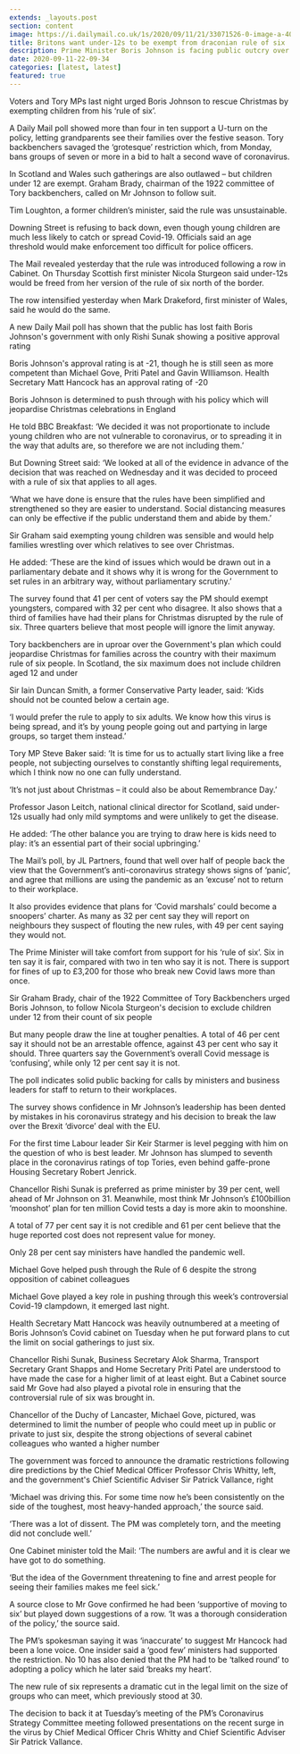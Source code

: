 ```yaml
---
extends: _layouts.post
section: content
image: https://i.dailymail.co.uk/1s/2020/09/11/21/33071526-0-image-a-40_1599856976217.jpg 
title: Britons want under-12s to be exempt from draconian rule of six 
description: Prime Minister Boris Johnson is facing public outcry over his new Covid-19 rules which could cancel Christmas celebrations for millions of people, a new Daily Mail poll reveals. 
date: 2020-09-11-22-09-34 
categories: [latest, latest] 
featured: true 
--- 
```

Voters and Tory MPs last night urged Boris Johnson to rescue Christmas by exempting children from his ‘rule of six’.

A Daily Mail poll showed more than four in ten support a U-turn on the policy, letting grandparents see their families over the festive season. Tory backbenchers savaged the ‘grotesque’ restriction which, from Monday, bans groups of seven or more in a bid to halt a second wave of coronavirus.

In Scotland and Wales such gatherings are also outlawed – but children under 12 are exempt. Graham Brady, chairman of the 1922 committee of Tory backbenchers, called on Mr Johnson to follow suit.

Tim Loughton, a former children’s minister, said the rule was unsustainable.

Downing Street is refusing to back down, even though young children are much less likely to catch or spread Covid-19. Officials said an age threshold would make enforcement too difficult for police officers.

The Mail revealed yesterday that the rule was introduced following a row in Cabinet. On Thursday Scottish first minister Nicola Sturgeon said under-12s would be freed from her version of the rule of six north of the border.

The row intensified yesterday when Mark Drakeford, first minister of Wales, said he would do the same.

A new Daily Mail poll has shown that the public has lost faith Boris Johnson's government with only Rishi Sunak showing a positive approval rating

Boris Johnson's approval rating is at -21, though he is still seen as more competent than Michael Gove, Priti Patel and Gavin WIlliamson. Health Secretary Matt Hancock has an approval rating of -20

Boris Johnson is determined to push through with his policy which will jeopardise Christmas celebrations in England 

He told BBC Breakfast: ‘We decided it was not proportionate to include young children who are not vulnerable to coronavirus, or to spreading it in the way that adults are, so therefore we are not including them.’

But Downing Street said: ‘We looked at all of the evidence in advance of the decision that was reached on Wednesday and it was decided to proceed with a rule of six that applies to all ages.

‘What we have done is ensure that the rules have been simplified and strengthened so they are easier to understand. Social distancing measures can only be effective if the public understand them and abide by them.’

Sir Graham said exempting young children was sensible and would help families wrestling over which relatives to see over Christmas.

He added: ‘These are the kind of issues which would be drawn out in a parliamentary debate and it shows why it is wrong for the Government to set rules in an arbitrary way, without parliamentary scrutiny.’

The survey found that 41 per cent of voters say the PM should exempt youngsters, compared with 32 per cent who disagree. It also shows that a third of families have had their plans for Christmas disrupted by the rule of six. Three quarters believe that most people will ignore the limit anyway.

Tory backbenchers are in uproar over the Government's plan which could jeopardise Christmas for families across the country with their maximum rule of six people. In Scotland, the six maximum does not include children aged 12 and under

Sir Iain Duncan Smith, a former Conservative Party leader, said: ‘Kids should not be counted below a certain age.

‘I would prefer the rule to apply to six adults. We know how this virus is being spread, and it’s by young people going out and partying in large groups, so target them instead.’

Tory MP Steve Baker said: ‘It is time for us to actually start living like a free people, not subjecting ourselves to constantly shifting legal requirements, which I think now no one can fully understand.

‘It’s not just about Christmas – it could also be about Remembrance Day.’

Professor Jason Leitch, national clinical director for Scotland, said under-12s usually had only mild symptoms and were unlikely to get the disease.

He added: ‘The other balance you are trying to draw here is kids need to play: it’s an essential part of their social upbringing.’

The Mail’s poll, by JL Partners, found that well over half of people back the view that the Government’s anti-coronavirus strategy shows signs of ‘panic’, and agree that millions are using the pandemic as an ‘excuse’ not to return to their workplace.

It also provides evidence that plans for ‘Covid marshals’ could become a snoopers’ charter. As many as 32 per cent say they will report on neighbours they suspect of flouting the new rules, with 49 per cent saying they would not.

The Prime Minister will take comfort from support for his ‘rule of six’. Six in ten say it is fair, compared with two in ten who say it is not. There is support for fines of up to £3,200 for those who break new Covid laws more than once.

Sir Graham Brady, chair of the 1922 Committee of Tory Backbenchers urged Boris Johnson, to follow Nicola Sturgeon's decision to exclude children under 12 from their count of six people

But many people draw the line at tougher penalties. A total of 46 per cent say it should not be an arrestable offence, against 43 per cent who say it should. Three quarters say the Government’s overall Covid message is ‘confusing’, while only 12 per cent say it is not.

The poll indicates solid public backing for calls by ministers and business leaders for staff to return to their workplaces.

The survey shows confidence in Mr Johnson’s leadership has been dented by mistakes in his coronavirus strategy and his decision to break the law over the Brexit ‘divorce’ deal with the EU.

For the first time Labour leader Sir Keir Starmer is level pegging with him on the question of who is best leader. Mr Johnson has slumped to seventh place in the coronavirus ratings of top Tories, even behind gaffe-prone Housing Secretary Robert Jenrick.

Chancellor Rishi Sunak is preferred as prime minister by 39 per cent, well ahead of Mr Johnson on 31. Meanwhile, most think Mr Johnson’s £100billion ‘moonshot’ plan for ten million Covid tests a day is more akin to moonshine.

A total of 77 per cent say it is not credible and 61 per cent believe that the huge reported cost does not represent value for money.

Only 28 per cent say ministers have handled the pandemic well.  

Michael Gove helped push through the Rule of 6 despite the strong opposition of cabinet colleagues  

Michael Gove played a key role in pushing through this week’s controversial Covid-19 clampdown, it emerged last night.

Health Secretary Matt Hancock was heavily outnumbered at a meeting of Boris Johnson’s Covid cabinet on Tuesday when he put forward plans to cut the limit on social gatherings to just six.

Chancellor Rishi Sunak, Business Secretary Alok Sharma, Transport Secretary Grant Shapps and Home Secretary Priti Patel are understood to have made the case for a higher limit of at least eight. But a Cabinet source said Mr Gove had also played a pivotal role in ensuring that the controversial rule of six was brought in.

Chancellor of the Duchy of Lancaster, Michael Gove, pictured, was determined to limit the number of people who could meet up in public or private to just six, despite the strong objections of several cabinet colleagues who wanted a higher number

The government was forced to announce the dramatic restrictions following dire predictions by the Chief Medical Officer Professor Chris Whitty, left, and the government's Chief Scientific Adviser Sir Patrick Vallance, right

‘Michael was driving this. For some time now he’s been consistently on the side of the toughest, most heavy-handed approach,’ the source said.

‘There was a lot of dissent. The PM was completely torn, and the meeting did not conclude well.’

One Cabinet minister told the Mail: ‘The numbers are awful and it is clear we have got to do something.

‘But the idea of the Government threatening to fine and arrest people for seeing their families makes me feel sick.’

A source close to Mr Gove confirmed he had been ‘supportive of moving to six’ but played down suggestions of a row. ‘It was a thorough consideration of the policy,’ the source said.

The PM’s spokesman saying it was ‘inaccurate’ to suggest Mr Hancock had been a lone voice. One insider said a ‘good few’ ministers had supported the restriction. No 10 has also denied that the PM had to be ‘talked round’ to adopting a policy which he later said ‘breaks my heart’.

The new rule of six represents a dramatic cut in the legal limit on the size of groups who can meet, which previously stood at 30.

The decision to back it at Tuesday’s meeting of the PM’s Coronavirus Strategy Committee meeting followed presentations on the recent surge in the virus by Chief Medical Officer Chris Whitty and Chief Scientific Adviser Sir Patrick Vallance.

